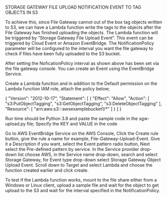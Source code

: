 STORAGE GATEWAY FILE UPLOAD NOTIFICATION EVENT TO TAG OBJECTS IN S3

To achieve this, since File Gateway cannot out of the box tag objects written to S3, we can have a Lambda function write the tags to the objects after the File Gateway has finished uploading the objects. The Lambda function will be triggered by “Storage Gateway File Upload Event”. This event can be triggered by Cloud Event or Amazon EventBridge. The NotificationPolicy parameter will be configured to the interval you want the file gateway to check if files have been fully uploaded to the S3 bucket.

After setting the NoficationPolicy interval as shown above has been set via the file gateway console. You can create an Event using the EventBridge Service. 

Create a Lambda function and in addition to the Default permission on the Lambda function IAM role, attach the policy below;

{
    "Version": "2012-10-17",
    "Statement": [
        {
            "Effect": "Allow",
            "Action": [
                "s3:PutObjectTagging",
                "s3:GetObjectTagging",
                "s3:DeleteObjectTagging"
            ],
            "Resource": [
                "arn:aws:s3:::awsexamplebucket1/*"
            ]
        }
    ]
}

Run time should be Python 3.8 and paste the sample code in the sgw-upload.py file; Specify the KEY and VALUE in the code

Go to AWS EventBridge Service on the AWS Console, Click the Create rule button, give the rule a name for example, File-Gateway-Upload-Event. Give it a Description if you want, select the Event pattern radio button, Next select the Pre-defined pattern by service. In the Service provider drop-down list choose AWS, in the Service name drop-down, search and select Storage Gateway, for Event type drop-down select Storage Gateway Object Upload Event. Scroll down to Target and select Lambda and choose the function created earlier and click create. 

To test if the Lambda function  works, mount to the file share either from a Windows or Linux client, upload a sample file and wait for the object to get upload to the S3 and wait for the interval specified in the NotificationPolicy.

